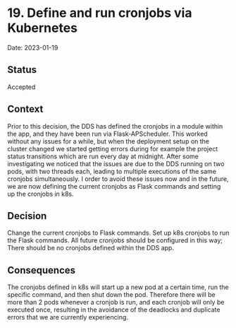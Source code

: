 # 19. Define and run cronjobs via Kubernetes

Date: 2023-01-19

## Status

Accepted

## Context

Prior to this decision, the DDS has defined the cronjobs in a module within the app, and they have been run via Flask-APScheduler. This worked without any issues for a while, but when the deployment setup on the cluster changed we started getting errors during for example the project status transitions which are run every day at midnight. After some investigating we noticed that the issues are due to the DDS running on two pods, with two threads each, leading to multiple executions of the same cronjobs simultaneously. I order to avoid these issues now and in the future, we are now defining the current cronjobs as Flask commands and setting up the cronjobs in k8s.

## Decision

Change the current cronjobs to Flask commands. Set up k8s cronjobs to run the Flask commands. All future cronjobs should be configured in this way; There should be no cronjobs defined within the DDS app.

## Consequences

The cronjobs defined in k8s will start up a new pod at a certain time, run the specific command, and then shut down the pod. Therefore there will be more than 2 pods whenever a cronjob is run, and each cronjob will only be executed once, resulting in the avoidance of the deadlocks and duplicate errors that we are currently experiencing.
